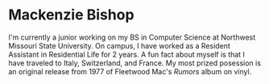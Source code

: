# Mackenzie Bishop
I'm currently a junior working on my BS in Computer Science at Northwest Missouri State University. On campus, I have worked as a Resident Assistant in Residential Life for 2 years. A fun fact about myself is that I have traveled to Italy, Switzerland, and France. My most prized posession is an original release from 1977 of Fleetwood Mac's _Rumors_ album on vinyl.
